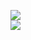 [![](https://img.shields.io/badge/Made%20With-Github%20Spray-lightgrey.svg?style=for-the-badge&logo=github)](https://github.com/Annihil/github-spray#6697)  
[![](https://i.imgur.com/2DrTn0Z.gif)](https://github.com/Annihil/github-spray)